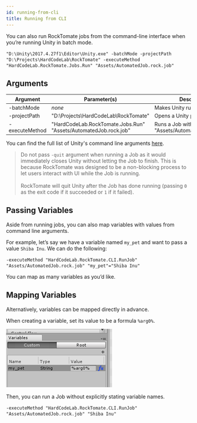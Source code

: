 ```yaml
---
id: running-from-cli
title: Running from CLI
---
```


You can also run RockTomate jobs from the command-line interface when you’re running Unity in batch mode. 

```shell
"D:\Unity\2017.4.27f1\Editor\Unity.exe" -batchMode -projectPath "D:\Projects\HardCodeLab\RockTomate" -executeMethod "HardCodeLab.RockTomate.Jobs.Run" "Assets/AutomatedJob.rock.job"
```

## Arguments

| Argument       | Parameter(s)                                                      | Description                                            |
|----------------|-------------------------------------------------------------------|--------------------------------------------------------|
| -batchMode     | *none*                                                            | Makes Unity run in batch mode                          |
| -projectPath   | "D:\Projects\HardCodeLab\RockTomate"                              | Opens a Unity project                                  |
| -executeMethod | "HardCodeLab.RockTomate.Jobs.Run"  "Assets/AutomatedJob.rock.job" | Runs a Job with path of "Assets/AutomatedJob.rock.job" |

You can find the full list of Unity's command line arguments [here](https://docs.unity3d.com/Manual/CommandLineArguments.html).

> Do not pass `-quit` argument when running a Job as it would immediately closes Unity without letting the Job to finish. This is because RockTomate was designed to be a non-blocking process to let users interact with UI while the Job is running.<br><br>
RockTomate will quit Unity after the Job has done running (passing `0` as the exit code if it succeeded or `1` if it failed).

## Passing Variables

Aside from running jobs, you can also map variables with values from command line arguments.

For example, let’s say we have a variable named `my_pet` and want to pass a value `Shiba Inu`. We can do the following:

```shell
-executeMethod "HardCodeLab.RockTomate.CLI.RunJob" "Assets/AutomatedJob.rock.job" "my_pet"="Shiba Inu"
```

You can map as many variables as you’d like.

## Mapping Variables

Alternatively, variables can be mapped directly in advance.

When creating a variable, set its value to be a formula `%arg0%`.

![](assets/advanced/creating-mappable-variable.png)

Then, you can run a Job without explicitly stating variable names.

```shell
-executeMethod "HardCodeLab.RockTomate.CLI.RunJob" "Assets/AutomatedJob.rock.job" "Shiba Inu"
```